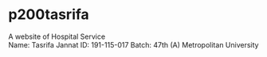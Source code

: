 # p200tasrifa
A website of Hospital Service <br>
Name: Tasrifa Jannat 
ID: 191-115-017
Batch: 47th (A)
Metropolitan University
